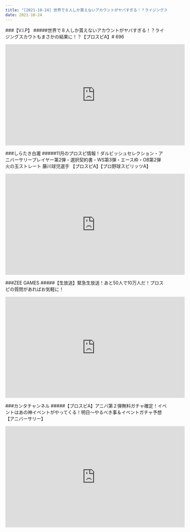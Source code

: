 ```yaml
---
title: "[2021-10-24] 世界で８人しか貰えないアカウントがヤバすぎる！？ライジングスカウトもまさかの結果に！？【プロスピA】# 696 他"
date: 2021-10-24
---
```

###【V.I.P】
#####世界で８人しか貰えないアカウントがヤバすぎる！？ライジングスカウトもまさかの結果に！？【プロスピA】# 696
<iframe width="560" height="315" src="https://www.youtube.com/embed/b7x1GJ1Zhes" frameborder="0" allow="accelerometer; autoplay; clipboard-write; encrypted-media; gyroscope; picture-in-picture" allowfullscreen></iframe>

###しらたき白瀧
#####11月のプロスピ情報！ダルビッシュセレクション・アニバーサリープレイヤー第2弾・選択契約書・WS第3弾・エース枠・OB第2弾 火の玉ストレート 藤川球児選手 【プロスピA】【プロ野球スピリッツA】
<iframe width="560" height="315" src="https://www.youtube.com/embed/SC5Kg_FnsuU" frameborder="0" allow="accelerometer; autoplay; clipboard-write; encrypted-media; gyroscope; picture-in-picture" allowfullscreen></iframe>

###ZEE GAMES
#####【生放送】緊急生放送！あと50人で10万人だ！プロスピの質問があればお気軽に！
<iframe width="560" height="315" src="https://www.youtube.com/embed/eFAOtdhhtTU" frameborder="0" allow="accelerometer; autoplay; clipboard-write; encrypted-media; gyroscope; picture-in-picture" allowfullscreen></iframe>

###カンタチャンネル
#####【プロスピA】アニバ第２弾無料ガチャ確定！イベントはあの神イベントがやってくる！明日～やるべき事＆イベントガチャ予想【アニバーサリー】
<iframe width="560" height="315" src="https://www.youtube.com/embed/Cj7Wc9u6M0Q" frameborder="0" allow="accelerometer; autoplay; clipboard-write; encrypted-media; gyroscope; picture-in-picture" allowfullscreen></iframe>

